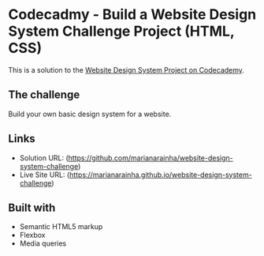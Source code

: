 # Codecadmy - Build a Website Design System Challenge Project (HTML, CSS)

This is a solution to the [Website Design System Project on Codecademy](https://www.codecademy.com/).

## The challenge

Build your own basic design system for a website.

## Links

- Solution URL: (https://github.com/marianarainha/website-design-system-challenge)
- Live Site URL: (https://marianarainha.github.io/website-design-system-challenge)

## Built with

- Semantic HTML5 markup
- Flexbox
- Media queries
